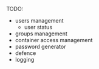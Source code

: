 TODO:
+ users management
  + user status
+ groups management
+ container access management
+ password generator
+ defence
+ logging